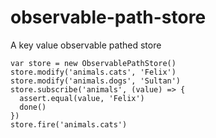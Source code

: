 # observable-path-store
A key value observable pathed store

    var store = new ObservablePathStore()
    store.modify('animals.cats', 'Felix')
    store.modify('animals.dogs', 'Sultan')
    store.subscribe('animals', (value) => {
      assert.equal(value, 'Felix')
      done()
    })
    store.fire('animals.cats')
